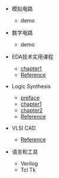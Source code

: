 * 模拟电路
  * demo

* 数字电路
  * demo

* EDA技术实用课程
  * [chapter1](./docs/EDA/chapter1.md)
  * [Reference](./docs/EDA/reference.md)

* Logic Synthesis
  * [preface](./docs/Logic_Synthesis/preface.md)
  * [chapter1](./docs/Logic_Synthesis/chapter1.md)
  * [chapter2](./docs/Logic_Synthesis/chapter2.md)
  * [Reference](./docs/Logic_Synthesis/reference.md)

* VLSI CAD
  * [Reference](./docs/VLSI_CAD/reference.md)

* 语言和工具
  * Verilog
  * Tcl Tk